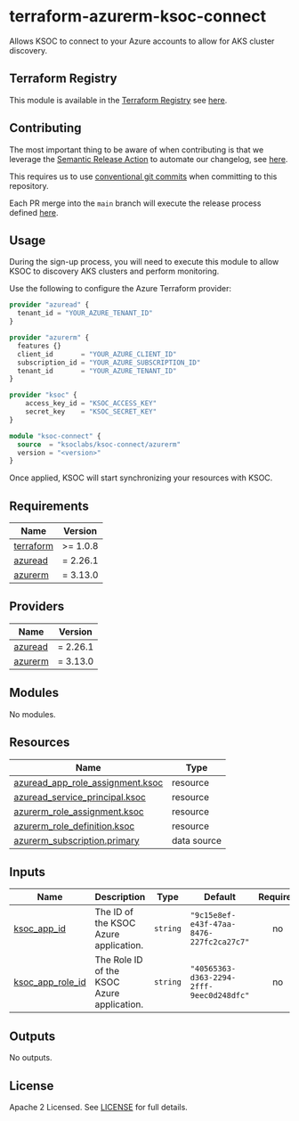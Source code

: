 # terraform-azurerm-ksoc-connect

Allows KSOC to connect to your Azure accounts to allow for AKS cluster discovery.

## Terraform Registry

This module is available in the [Terraform Registry](https://registry.terraform.io/) see [here](https://registry.terraform.io/modules/ksoclabs/ksoc-connect/azurerm/latest).

## Contributing

The most important thing to be aware of when contributing is that we leverage the [Semantic Release Action](https://github.com/cycjimmy/semantic-release-action) to automate our changelog, see [here](CHANGELOG.md).

This requires us to use [conventional git commits](https://www.conventionalcommits.org/en/v1.0.0/) when committing to this repository.

Each PR merge into the `main` branch will execute the release process defined [here](.github/workflows/release.yml).

## Usage

During the sign-up process, you will need to execute this module to allow KSOC to discovery AKS clusters and perform monitoring.

Use the following to configure the Azure Terraform provider:

```terraform
provider "azuread" {
  tenant_id = "YOUR_AZURE_TENANT_ID"
}

provider "azurerm" {
  features {}
  client_id       = "YOUR_AZURE_CLIENT_ID"
  subscription_id = "YOUR_AZURE_SUBSCRIPTION_ID"
  tenant_id       = "YOUR_AZURE_TENANT_ID"
}

provider "ksoc" {
    access_key_id = "KSOC_ACCESS_KEY"
    secret_key    = "KSOC_SECRET_KEY"
}
```

``` terraform
module "ksoc-connect" {
  source  = "ksoclabs/ksoc-connect/azurerm"
  version = "<version>"
}
```

Once applied, KSOC will start synchronizing your resources with KSOC.

<!-- BEGINNING OF PRE-COMMIT-TERRAFORM DOCS HOOK -->
## Requirements

| Name | Version |
|------|---------|
| <a name="requirement_terraform"></a> [terraform](#requirement\_terraform) | >= 1.0.8 |
| <a name="requirement_azuread"></a> [azuread](#requirement\_azuread) | = 2.26.1 |
| <a name="requirement_azurerm"></a> [azurerm](#requirement\_azurerm) | = 3.13.0 |

## Providers

| Name | Version |
|------|---------|
| <a name="provider_azuread"></a> [azuread](#provider\_azuread) | = 2.26.1 |
| <a name="provider_azurerm"></a> [azurerm](#provider\_azurerm) | = 3.13.0 |

## Modules

No modules.

## Resources

| Name | Type |
|------|------|
| [azuread_app_role_assignment.ksoc](https://registry.terraform.io/providers/hashicorp/azuread/2.26.1/docs/resources/app_role_assignment) | resource |
| [azuread_service_principal.ksoc](https://registry.terraform.io/providers/hashicorp/azuread/2.26.1/docs/resources/service_principal) | resource |
| [azurerm_role_assignment.ksoc](https://registry.terraform.io/providers/hashicorp/azurerm/3.13.0/docs/resources/role_assignment) | resource |
| [azurerm_role_definition.ksoc](https://registry.terraform.io/providers/hashicorp/azurerm/3.13.0/docs/resources/role_definition) | resource |
| [azurerm_subscription.primary](https://registry.terraform.io/providers/hashicorp/azurerm/3.13.0/docs/data-sources/subscription) | data source |

## Inputs

| Name | Description | Type | Default | Required |
|------|-------------|------|---------|:--------:|
| <a name="input_ksoc_app_id"></a> [ksoc\_app\_id](#input\_ksoc\_app\_id) | The ID of the KSOC Azure application. | `string` | `"9c15e8ef-e43f-47aa-8476-227fc2ca27c7"` | no |
| <a name="input_ksoc_app_role_id"></a> [ksoc\_app\_role\_id](#input\_ksoc\_app\_role\_id) | The Role ID of the KSOC Azure application. | `string` | `"40565363-d363-2294-2fff-9eec0d248dfc"` | no |

## Outputs

No outputs.
<!-- END OF PRE-COMMIT-TERRAFORM DOCS HOOK -->

## License
Apache 2 Licensed. See [LICENSE](LICENSE) for full details.
